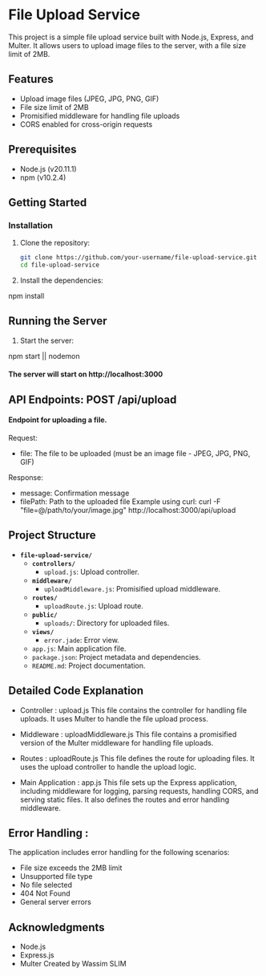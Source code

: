 # File Upload Service

This project is a simple file upload service built with Node.js, Express, and Multer. It allows users to upload image files to the server, with a file size limit of 2MB.

## Features

- Upload image files (JPEG, JPG, PNG, GIF)
- File size limit of 2MB
- Promisified middleware for handling file uploads
- CORS enabled for cross-origin requests

## Prerequisites

- Node.js (v20.11.1)
- npm (v10.2.4)

## Getting Started

### Installation

1. Clone the repository:

   ```bash
   git clone https://github.com/your-username/file-upload-service.git
   cd file-upload-service

2. Install the dependencies:

npm install
## Running the Server
1. Start the server:

npm start || nodemon
#### The server will start on http://localhost:3000

## API Endpoints: POST /api/upload

#### Endpoint for uploading a file.

Request:

- file: The file to be uploaded (must be an image file - JPEG, JPG, PNG, GIF)

Response:

- message: Confirmation message
- filePath: Path to the uploaded file
Example using curl: curl -F "file=@/path/to/your/image.jpg" http://localhost:3000/api/upload

## Project Structure

- **`file-upload-service/`**
  - **`controllers/`**
    - `upload.js`: Upload controller.
  - **`middleware/`**
    - `uploadMiddleware.js`: Promisified upload middleware.
  - **`routes/`**
    - `uploadRoute.js`: Upload route.
  - **`public/`**
    - `uploads/`: Directory for uploaded files.
  - **`views/`**
    - `error.jade`: Error view.
  - `app.js`: Main application file.
  - `package.json`: Project metadata and dependencies.
  - `README.md`: Project documentation.

## Detailed Code Explanation
- Controller : upload.js
This file contains the controller for handling file uploads. It uses Multer to handle the file upload process.

- Middleware : uploadMiddleware.js
This file contains a promisified version of the Multer middleware for handling file uploads.

- Routes : uploadRoute.js
This file defines the route for uploading files. It uses the upload controller to handle the upload logic.

- Main Application : app.js
This file sets up the Express application, including middleware for logging, parsing requests, handling CORS, and serving static files. It also defines the routes and error handling middleware.

## Error Handling : 
The application includes error handling for the following scenarios:

- File size exceeds the 2MB limit
- Unsupported file type
- No file selected
- 404 Not Found
- General server errors


## Acknowledgments

- Node.js
- Express.js
- Multer
Created by Wassim SLIM